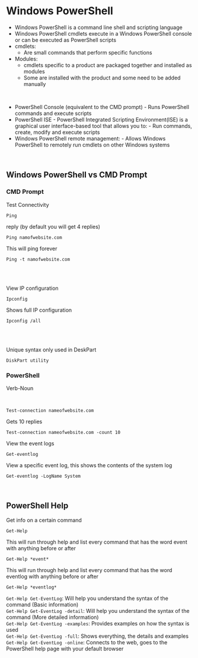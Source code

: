 # Windows PowerShell

- Windows PowerShell is a command line shell and scripting language
- Windows PowerShell cmdlets execute in a Windows PowerShell console or can be executed as PowerShell scripts
- cmdlets:
    - Are small commands that perform specific functions
- Modules:
    - cmdlets specific to a product are packaged together and installed as modules
    - Some are installed with the product and some need to be added manually

<br>

- PowerShell Console (equivalent to the CMD prompt)
      - Runs PowerShell commands and execute scripts
- PowerShell ISE
      - PowerShell Integrated Scripting Environment(ISE) is a graphical user interface-based tool that allows you to:
          - Run commands, create, modify and execute scripts
- Windows PowerShell remote management:
      - Allows Windows PowerShell to remotely run cmdlets on other Windows systems

<br>

## Windows PowerShell vs CMD Prompt

### CMD Prompt

Test Connectivity
```
Ping
```

reply (by default you will get 4 replies) <br>
```
Ping namofwebsite.com
```

This will ping forever
```
Ping -t namofwebsite.com
``` 

<br>
<br>

View IP configuration
```
Ipconfig
```

Shows full IP configuration
```
Ipconfig /all
```

<br>
<br>

Unique syntax only used in DeskPart
```
DiskPart utility
```

### PowerShell
Verb-Noun

<br>

```
Test-connection nameofwebsite.com
```

Gets 10 replies
```
Test-connection nameofwebsite.com -count 10
```

View the event logs
```
Get-eventlog
```

View a specific event log, this shows the contents of the system log
```
Get-eventlog -LogName System
``` 
<br>

## PowerShell Help
Get info on a certain command
```
Get-Help
```

This will run through help and list every command that has the word event with anything before or after
```
Get-Help *event*
```

This will run through help and list every command that has the word eventlog with anything before or after
```
Get-Help *eventlog*
```
 
```Get-Help Get-EventLog```: Will help you understand the syntax of the command (Basic information) <br>
```Get-Help Get-EventLog -detail```: Will help you understand the syntax of the command (More detailed information) <br>
```Get-Help Get-EventLog -examples```: Provides examples on how the syntax is used <br>
```Get-Help Get-EventLog -full```: Shows everything, the details and examples <br>
```Get-Help Get-EventLog -online```: Connects to the web, goes to the PowerShell help page with your default browser <br>

